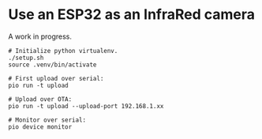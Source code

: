 # Use an ESP32 as an InfraRed camera

A work in progress.

```
# Initialize python virtualenv.
./setup.sh
source .venv/bin/activate

# First upload over serial:
pio run -t upload

# Upload over OTA:
pio run -t upload --upload-port 192.168.1.xx

# Monitor over serial:
pio device monitor
```
